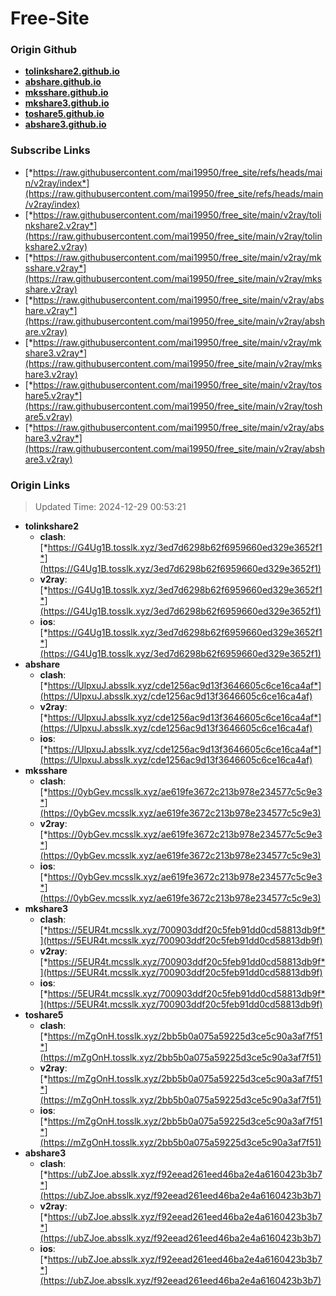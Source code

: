 # Free-Site

### Origin Github

- [**tolinkshare2.github.io**](https://github.com/tolinkshare2/tolinkshare2.github.io)
- [**abshare.github.io**](https://github.com/abshare/abshare.github.io)
- [**mksshare.github.io**](https://github.com/mksshare/mksshare.github.io)
- [**mkshare3.github.io**](https://github.com/mkshare3/mkshare3.github.io)
- [**toshare5.github.io**](https://github.com/toshare5/toshare5.github.io)
- [**abshare3.github.io**](https://github.com/abshare3/abshare3.github.io)

### Subscribe Links

- [*https://raw.githubusercontent.com/mai19950/free_site/refs/heads/main/v2ray/index*](https://raw.githubusercontent.com/mai19950/free_site/refs/heads/main/v2ray/index)
- [*https://raw.githubusercontent.com/mai19950/free_site/main/v2ray/tolinkshare2.v2ray*](https://raw.githubusercontent.com/mai19950/free_site/main/v2ray/tolinkshare2.v2ray)
- [*https://raw.githubusercontent.com/mai19950/free_site/main/v2ray/mksshare.v2ray*](https://raw.githubusercontent.com/mai19950/free_site/main/v2ray/mksshare.v2ray)
- [*https://raw.githubusercontent.com/mai19950/free_site/main/v2ray/abshare.v2ray*](https://raw.githubusercontent.com/mai19950/free_site/main/v2ray/abshare.v2ray)
- [*https://raw.githubusercontent.com/mai19950/free_site/main/v2ray/mkshare3.v2ray*](https://raw.githubusercontent.com/mai19950/free_site/main/v2ray/mkshare3.v2ray)
- [*https://raw.githubusercontent.com/mai19950/free_site/main/v2ray/toshare5.v2ray*](https://raw.githubusercontent.com/mai19950/free_site/main/v2ray/toshare5.v2ray)
- [*https://raw.githubusercontent.com/mai19950/free_site/main/v2ray/abshare3.v2ray*](https://raw.githubusercontent.com/mai19950/free_site/main/v2ray/abshare3.v2ray)

### Origin Links

> Updated Time: 2024-12-29 00:53:21

- **tolinkshare2**
  - **clash**: [*https://G4Ug1B.tosslk.xyz/3ed7d6298b62f6959660ed329e3652f1*](https://G4Ug1B.tosslk.xyz/3ed7d6298b62f6959660ed329e3652f1)
  - **v2ray**: [*https://G4Ug1B.tosslk.xyz/3ed7d6298b62f6959660ed329e3652f1*](https://G4Ug1B.tosslk.xyz/3ed7d6298b62f6959660ed329e3652f1)
  - **ios**: [*https://G4Ug1B.tosslk.xyz/3ed7d6298b62f6959660ed329e3652f1*](https://G4Ug1B.tosslk.xyz/3ed7d6298b62f6959660ed329e3652f1)
- **abshare**
  - **clash**: [*https://UlpxuJ.absslk.xyz/cde1256ac9d13f3646605c6ce16ca4af*](https://UlpxuJ.absslk.xyz/cde1256ac9d13f3646605c6ce16ca4af)
  - **v2ray**: [*https://UlpxuJ.absslk.xyz/cde1256ac9d13f3646605c6ce16ca4af*](https://UlpxuJ.absslk.xyz/cde1256ac9d13f3646605c6ce16ca4af)
  - **ios**: [*https://UlpxuJ.absslk.xyz/cde1256ac9d13f3646605c6ce16ca4af*](https://UlpxuJ.absslk.xyz/cde1256ac9d13f3646605c6ce16ca4af)
- **mksshare**
  - **clash**: [*https://0ybGev.mcsslk.xyz/ae619fe3672c213b978e234577c5c9e3*](https://0ybGev.mcsslk.xyz/ae619fe3672c213b978e234577c5c9e3)
  - **v2ray**: [*https://0ybGev.mcsslk.xyz/ae619fe3672c213b978e234577c5c9e3*](https://0ybGev.mcsslk.xyz/ae619fe3672c213b978e234577c5c9e3)
  - **ios**: [*https://0ybGev.mcsslk.xyz/ae619fe3672c213b978e234577c5c9e3*](https://0ybGev.mcsslk.xyz/ae619fe3672c213b978e234577c5c9e3)
- **mkshare3**
  - **clash**: [*https://5EUR4t.mcsslk.xyz/700903ddf20c5feb91dd0cd58813db9f*](https://5EUR4t.mcsslk.xyz/700903ddf20c5feb91dd0cd58813db9f)
  - **v2ray**: [*https://5EUR4t.mcsslk.xyz/700903ddf20c5feb91dd0cd58813db9f*](https://5EUR4t.mcsslk.xyz/700903ddf20c5feb91dd0cd58813db9f)
  - **ios**: [*https://5EUR4t.mcsslk.xyz/700903ddf20c5feb91dd0cd58813db9f*](https://5EUR4t.mcsslk.xyz/700903ddf20c5feb91dd0cd58813db9f)
- **toshare5**
  - **clash**: [*https://mZgOnH.tosslk.xyz/2bb5b0a075a59225d3ce5c90a3af7f51*](https://mZgOnH.tosslk.xyz/2bb5b0a075a59225d3ce5c90a3af7f51)
  - **v2ray**: [*https://mZgOnH.tosslk.xyz/2bb5b0a075a59225d3ce5c90a3af7f51*](https://mZgOnH.tosslk.xyz/2bb5b0a075a59225d3ce5c90a3af7f51)
  - **ios**: [*https://mZgOnH.tosslk.xyz/2bb5b0a075a59225d3ce5c90a3af7f51*](https://mZgOnH.tosslk.xyz/2bb5b0a075a59225d3ce5c90a3af7f51)
- **abshare3**
  - **clash**: [*https://ubZJoe.absslk.xyz/f92eead261eed46ba2e4a6160423b3b7*](https://ubZJoe.absslk.xyz/f92eead261eed46ba2e4a6160423b3b7)
  - **v2ray**: [*https://ubZJoe.absslk.xyz/f92eead261eed46ba2e4a6160423b3b7*](https://ubZJoe.absslk.xyz/f92eead261eed46ba2e4a6160423b3b7)
  - **ios**: [*https://ubZJoe.absslk.xyz/f92eead261eed46ba2e4a6160423b3b7*](https://ubZJoe.absslk.xyz/f92eead261eed46ba2e4a6160423b3b7)
